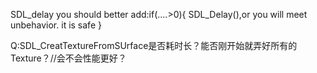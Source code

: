 SDL_delay you should better add:if(....>0){
    SDL_Delay(),or you will meet unbehavior. it is safe
}

Q:SDL_CreatTextureFromSUrface是否耗时长？能否刚开始就弄好所有的Texture？//会不会性能更好？